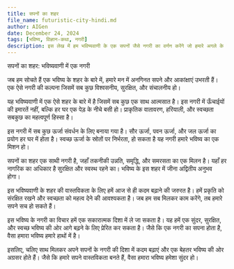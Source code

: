 ```yaml
---
title: सपनों का शहर
file_name: futuristic-city-hindi.md
author: AIGen
date: December 24, 2024
tags: [भविष्य, विज्ञान-कथा, नगरी]
description: इस लेख में हम भविष्यवाणी के एक सपनों जैसे नगरी का वर्णन करेंगे जो हमारे अगले के कुछ सालों में हो सकता है।
---
```


सपनों का शहर: भविष्यवाणी में एक नगरी

जब हम सोचते हैं एक भविष्य के शहर के बारे में, हमारे मन में अनगिनत सपने और आकांक्षाएं उभरती हैं। एक ऐसे नगरी की कल्पना जिसमें सब कुछ विश्वसनीय, सुरक्षित, और संचालनीय हो।

यह भविष्यवाणी में एक ऐसे शहर के बारे में है जिसमें सब कुछ एक साथ आत्मसात है। इस नगरी में ऊँचाईयों की इमारतें नहीं, बल्कि हर घर एक पेड़ के नीचे बसी हो। प्राकृतिक वातावरण, हरियाली, और स्वच्छता सबकुछ का महत्वपूर्ण हिस्सा है।

इस नगरी में सब कुछ ऊर्जा संवर्धन के लिए बनाया गया है। सौर ऊर्जा, पवन ऊर्जा, और जल ऊर्जा का प्रयोग हर घर में होता है। स्वच्छ ऊर्जा के स्रोतों पर निर्भरता, हो सकता है यह नगरी हमारे भविष्य का एक मिशन हो।

सपनों का शहर एक साथी नगरी है, जहाँ तकनीकी उन्नति, समृद्धि, और समरसता का एक मिलन है। यहाँ हर नागरिक का अधिकार है सुरक्षित और स्वस्थ रहने का। भविष्य के इस शहर में जीना अद्वितीय अनुभव होगा।

इस भविष्यवाणी के शहर की वास्तविकता के लिए हमें आज से ही कदम बढ़ाने की जरुरत है। हमें प्रकृति को संरक्षित रखने और स्वच्छता को महत्व देने की आवश्यकता है। जब हम सब मिलकर काम करेंगे, तब हमारे सपने सच हो सकते हैं।

इस भविष्य के नगरी का विचार हमें एक सकारात्मक दिशा में ले जा सकता है। यह हमें एक सुंदर, सुरक्षित, और स्वच्छ भविष्य की ओर आगे बढ़ने के लिए प्रेरित कर सकता है। जैसे कि एक नगरी का सपना होता है, वैसा हमारा भविष्य हमारे हाथों में है।

इसलिए, चलिए साथ मिलकर अपने सपनों के नगरी की दिशा में कदम बढ़ाएं और एक बेहतर भविष्य की ओर अग्रसर होते हैं। जैसे कि हमारे सपने वास्तविकता बनते हैं, वैसा हमारा भविष्य हमेशा सुंदर हो।
